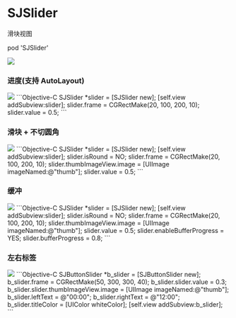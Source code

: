 # SJSlider
滑块视图     

pod 'SJSlider'    

<img src = "https://github.com/changsanjiang/SJSlider/blob/master/SJSliderProjectFile/SJSlider/sample.png">

### 进度(支持 AutoLayout)
<img src = "https://github.com/changsanjiang/SJSlider/blob/master/SJSliderProjectFile/SJSlider/WechatIMG88.png">
```Objective-C
    SJSlider *slider = [SJSlider new];
    [self.view addSubview:slider];
    slider.frame = CGRectMake(20, 100, 200, 10);
    slider.value = 0.5;
```

### 滑块 + 不切圆角
<img src = "https://github.com/changsanjiang/SJSlider/blob/master/SJSliderProjectFile/SJSlider/WechatIMG88.png">
```Objective-C
    SJSlider *slider = [SJSlider new];
    [self.view addSubview:slider];
    slider.isRound = NO;
    slider.frame = CGRectMake(20, 100, 200, 10);
    slider.thumbImageView.image = [UIImage imageNamed:@"thumb"];
    slider.value = 0.5;
```

### 缓冲
<img src = "https://github.com/changsanjiang/SJSlider/blob/master/SJSliderProjectFile/SJSlider/WechatIMG87.png">
```Objective-C
    SJSlider *slider = [SJSlider new];
    [self.view addSubview:slider];
    slider.isRound = NO;
    slider.frame = CGRectMake(20, 100, 200, 10);
    slider.thumbImageView.image = [UIImage imageNamed:@"thumb"];
    slider.value = 0.5;
    slider.enableBufferProgress = YES;
    slider.bufferProgress = 0.8;
```

### 左右标签
<img src = "https://github.com/changsanjiang/SJSlider/blob/master/SJSliderProjectFile/SJSlider/WechatIMG89.png">
```Objective-C
    SJButtonSlider *b_slider = [SJButtonSlider new];
    b_slider.frame = CGRectMake(50, 300, 300, 40);
    b_slider.slider.value = 0.3;
    b_slider.slider.thumbImageView.image = [UIImage imageNamed:@"thumb"];
    b_slider.leftText = @"00:00";
    b_slider.rightText = @"12:00";
    b_slider.titleColor = [UIColor whiteColor];
    [self.view addSubview:b_slider];
```
